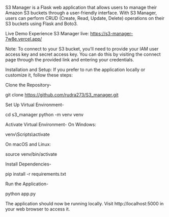 S3 Manager is a Flask web application that allows users to manage their Amazon S3 buckets through a user-friendly interface. With S3 Manager, users can perform CRUD (Create, Read, Update, Delete) operations on their S3 buckets using Flask and Boto3.

Live Demo
Experience S3 Manager live: https://s3-manager-7w8e.vercel.app/

Note: To connect to your S3 bucket, you'll need to provide your IAM user access key and secret access key. You can do this by visiting the connect page through the provided link and entering your credentials.

Installation and Setup:
If you prefer to run the application locally or customize it, follow these steps:

Clone the Repository- 

git clone https://github.com/rudra273/S3_manager.git

Set Up Virtual Environment-

cd s3_manager
python -m venv venv

Activate Virtual Environment-
On Windows:

venv\Scripts\activate

On macOS and Linux:

source venv/bin/activate

Install Dependencies-

pip install -r requirements.txt

Run the Application-

python app.py


The application should now be running locally. Visit http://localhost:5000 in your web browser to access it.
